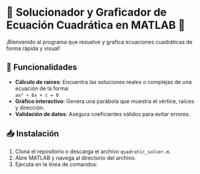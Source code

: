# 🧮 Solucionador y Graficador de Ecuación Cuadrática en MATLAB 🌟

¡Bienvenido al programa que resuelve y grafica ecuaciones cuadráticas de forma rápida y visual! 

## 🚀 **Funcionalidades**
- **Cálculo de raíces**: Encuentra las soluciones reales o complejas de una ecuación de la forma:  
  `ax² + bx + c = 0`
- **Gráfico interactivo**: Genera una parábola que muestra el vértice, raíces y dirección.
- **Validación de datos**: Asegura coeficientes válidos para evitar errores.

## 📥 **Instalación**
1. Clona el repositorio o descarga el archivo `quadratic_solver.m`.
2. Abre MATLAB y navega al directorio del archivo.
3. Ejecuta en la línea de comandos: